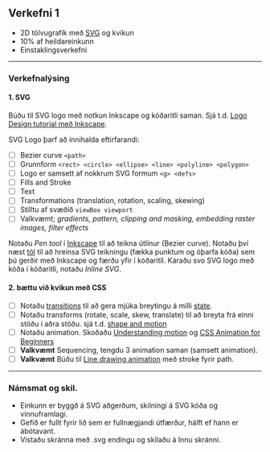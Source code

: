 ## Verkefni 1 

- 2D tölvugrafík með [SVG](https://github.com/GunnarThorunnarson/FORR3FV05EU/wiki/SVG) og kvikun
- 10% af heildareinkunn
- Einstaklingsverkefni

---

### Verkefnalýsing

#### 1. SVG
Búðu til SVG logo með notkun Inkscape og kóðaritli saman. Sjá t.d. [Logo Design tutorial með Inkscape](https://inkscape.org/~logosbynick/%E2%98%85logo-design-tutorial).

SVG Logo þarf að innihalda eftirfarandi:

- [ ] Bezier curve `<path>`
- [ ] Grunnform `<rect> <circle> <ellipse> <line> <polyline> <polygon> `
- [ ] Logo er samsett af nokkrum SVG formum `<g> <defs>`
- [ ] Fills and Stroke 
- [ ] Text
- [ ] Transformations (translation, rotation, scaling, skewing)
- [ ] Stilltu af svæðið `viewBox viewport`
- [ ] Valkvæmt; _gradients, pattern, clipping and masking, embedding raster images, filter effects_ 

Notaðu _Pen tool_ í [Inkscape](https://github.com/GunnarThorunnarson/FORR3FV05EU/wiki/Inkscape) til að teikna útlínur (Bezier curve). Notaðu því næst [tól](https://github.com/GunnarThorunnarson/FORR3FV05EU/wiki/SVG#t%C3%B3l-til-a%C3%B0-hreinsa-svg-teikningu) til að hreinsa SVG teikningu (fækka punktum og óþarfa kóða) sem þú gerðir með Inkscape og færðu yfir í kóðaritil. Káraðu svo SVG logo með kóða í kóðaritli, notaðu _Inline SVG_. 

#### 2. bættu við kvikun með CSS 

- [ ] Notaðu [transitions](https://material.io/design/iconography/animated-icons.html#transitions) til að gera mjúka breytingu á milli [state](https://material.io/design/interaction/states.html#usage).
- [ ] Notaðu transforms (rotate, scale, skew, translate) til að breyta frá einni stöðu í aðra stöðu. sjá t.d. [shape and motion](https://material.io/design/shape/shape-motion.html#morphing-shape)
- [ ] Notaðu animation. Skoðaðu [Understanding motion](https://material.io/design/motion/understanding-motion.html#principles) og [CSS Animation for Beginners](https://thoughtbot.com/blog/css-animation-for-beginners)
- [ ] **Valkvæmt** Sequencing, tengdu 3 animation saman (samsett animation).
- [ ] **Valkvæmt** Búðu til [Line drawing animation](https://css-tricks.com/svg-line-animation-works/) með stroke fyrir path.

---

### Námsmat og skil.
* Einkunn er byggð á SVG aðgerðum, skilningi á SVG kóða og vinnuframlagi.
* Gefið er fullt fyrir lið sem er fullnægjandi útfærður, hálft ef hann er ábótavant.
* Vistaðu skránna með .svg endingu og skilaðu á Innu skránni.

